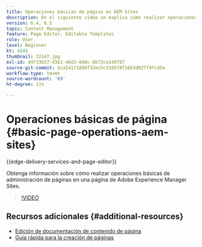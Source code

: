 ```yaml
---
title: Operaciones básicas de página en AEM Sites
description: En el siguiente vídeo se explica cómo realizar operaciones básicas de administración de páginas en una página de Adobe Experience Manager Sites.
version: 6.4, 6.5
topic: Content Management
feature: Page Editor, Editable Templates
role: User
level: Beginner
kt: 4245
thumbnail: 32147.jpg
exl-id: d4f33657-d3b1-46d3-848c-8b73ce149797
source-git-commit: bca54171856f32ec5c5165f8f1663d027f9fcd5e
workflow-type: tm+mt
source-wordcount: '69'
ht-degree: 11%

---
```


# Operaciones básicas de página {#basic-page-operations-aem-sites}

{{edge-delivery-services-and-page-editor}}

Obtenga información sobre cómo realizar operaciones básicas de administración de páginas en una página de Adobe Experience Manager Sites.

>[!VIDEO](https://video.tv.adobe.com/v/32147?quality=12&learn=on)


## Recursos adicionales {#additional-resources}

* [Edición de documentación de contenido de página](https://experienceleague.adobe.com/docs/experience-manager-65/authoring/authoring/editing-content.html)
* [Guía rápida para la creación de páginas](https://experienceleague.adobe.com/docs/experience-manager-cloud-service/sites/authoring/getting-started/quick-start.html)
